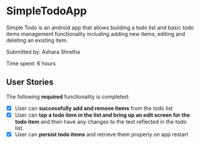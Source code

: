 # SimpleTodoApp

Simple Todo is an android app that allows building a todo list and basic todo items management functionality including adding new items, editing and deleting an existing item.


Submitted by: Ashara Shretha

Time spent: 6 hours
 
## User Stories

The following **required** functionality is completed:

* [x] User can **successfully add and remove items** from the todo list
* [x] User can **tap a todo item in the list and bring up an edit screen for the todo item** and then have any changes to the text reflected in the todo list.
* [x] User can **persist todo items** and retrieve them properly on app restart
